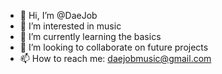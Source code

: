- 👋 Hi, I’m @DaeJob
- 👀 I’m interested in music
- 🌱 I’m currently learning the basics
- 💞️ I’m looking to collaborate on future projects
- 📫 How to reach me: daejobmusic@gmail.com

<!---
DaeJob/DaeJob is a ✨ special ✨ repository because its `README.md` (this file) appears on your GitHub profile.
You can click the Preview link to take a look at your changes.
--->
